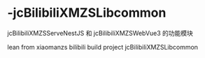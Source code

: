 # -jcBilibiliXMZSLibcommon

jcBilibiliXMZSServeNestJS 和 jcBilibiliXMZSWebVue3 的功能模块

lean from xiaomanzs bilibili build project jcBilibiliXMZSLibcommon
